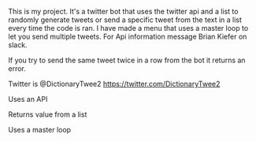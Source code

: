 This is my project. It's a twitter bot that uses the twitter api and a list to randomly generate tweets or send a specific tweet from the text in a list every time the code is ran. 
I have made a menu that uses a master loop to let you send multiple tweets. 
For Api information message Brian Kiefer on slack.

If you try to send the same tweet twice in a row from the bot it returns an error.

Twitter is @DictionaryTwee2
https://twitter.com/DictionaryTwee2

Uses an API

Returns value from a list

Uses a master loop

